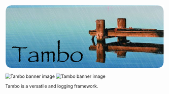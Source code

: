 ![Tambo banner image](assets/banner.jpg)

![Tambo banner image](https://img.shields.io/badge/platforms-ios%20macOS%20tvOS%20watchOS-blue.svg?longCache=true&style=flat) ![Tambo banner image](https://img.shields.io/badge/swift-4.2-orange.svg?longCache=true&style=flat)



Tambo is a versatile and logging framework. 